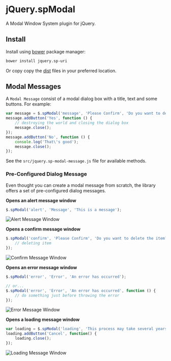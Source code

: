 # jQuery.spModal

A Modal Window System plugin for jQuery.

## Install

Install using [bower](https://github.com/bower/bower) package manager:
```bash
bower install jquery.sp-uri
```
Or copy copy the [dist](/soloproyectos-js/jquery.modal/tree/master/dist) files in your preferred location.

## Modal Messages

A `Modal Message` consist of a modal dialog box with a title, text and some buttons. For example:
```JavaScript
var message = $.spModal('message', 'Please Confirm', 'Do you want to destroy the world?');
message.addButton('Yes', function () {
    // destroying the world and closing the dialog box
    message.close();
});
message.addButton('No', function () {
    console.log('That\'s good');
    message.close();
});
```
See the `src/jquery.sp-modal-message.js` file for available methods.

### Pre-Configured Dialog Message

Even thought you can create a modal message from scratch, the library offers a set of pre-configured dialog messages.

**Opens an alert message window**
```JavaScript
$.spModal('alert', 'Message', 'This is a message');
```
![Alert Message Window](https://cloud.githubusercontent.com/assets/5312427/8512819/1851d5f2-2355-11e5-84c3-20f22be2463e.png)

**Opens a confirm message window**
```JavaScript
$.spModal('confirm', 'Please Confirm', 'Do you want to delete the item?', function () {
    // deleting item
});
```
![Confirm Message Window](https://cloud.githubusercontent.com/assets/5312427/8512978/b25b751e-2359-11e5-8acc-04cc5dd5968e.png)

**Opens an error message window**
```JavaScript
$.spModal('error', 'Error', 'An error has occurred');

// or...
$.spModal('error', 'Error', 'An error has occurred', function () {
    // do something just before throwing the error
});
```
![Error Message Window](https://cloud.githubusercontent.com/assets/5312427/8512899/3a000c30-2357-11e5-9593-c62380339f99.png)

**Opens a loading message window**
```JavaScript
var loading = $.spModal('loading', 'This process may take several years\nPlease be patient...');
loading.addButton('Cancel', function() {
    loading.close();
});
```
![Loading Message Window](https://cloud.githubusercontent.com/assets/5312427/8512945/796c42de-2358-11e5-9e36-4cab304fab24.png)
